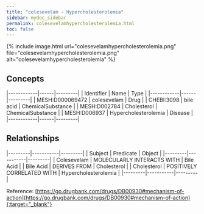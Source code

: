 ```yaml
---
title: "colesevelam - Hypercholesterolemia"
sidebar: mydoc_sidebar
permalink: colesevelamhypercholesterolemia.html
toc: false 
---
```


{% include image.html url="colesevelamhypercholesterolemia.png" file="colesevelamhypercholesterolemia.png" alt="colesevelamhypercholesterolemia" %}

## Concepts

|------------|------|---------|
| Identifier | Name | Type    |
|------------|------|---------|
| MESH:D000069472 | colesevelam | Drug |
| CHEBI:3098 | bile acid | ChemicalSubstance |
| MESH:D002784 | Cholesterol | ChemicalSubstance |
| MESH:D006937 | Hypercholesterolemia | Disease |
|------------|------|---------|

## Relationships

|---------|-----------|---------|
| Subject | Predicate | Object  |
|---------|-----------|---------|
| Colesevelam | MOLECULARLY INTERACTS WITH | Bile Acid |
| Bile Acid | DERIVES FROM | Cholesterol |
| Cholesterol | POSITIVELY CORRELATED WITH | Hypercholesterolemia |
|---------|-----------|---------|

Reference: [https://go.drugbank.com/drugs/DB00930#mechanism-of-action](https://go.drugbank.com/drugs/DB00930#mechanism-of-action){:target="_blank"}